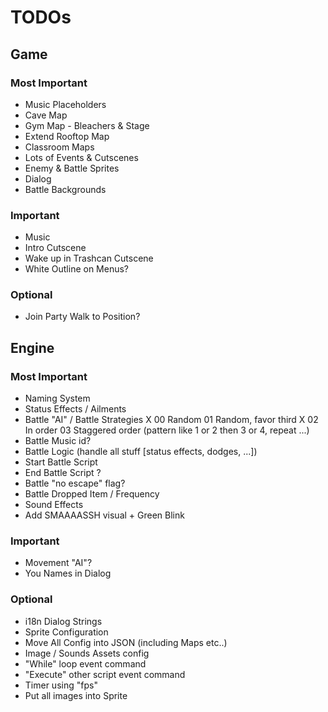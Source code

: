 # TODOs

## Game

### Most Important
   * Music Placeholders
   * Cave Map
   * Gym Map - Bleachers & Stage
   * Extend Rooftop Map
   * Classroom Maps
   * Lots of Events & Cutscenes
   * Enemy & Battle Sprites
   * Dialog
   * Battle Backgrounds

### Important
   * Music
   * Intro Cutscene
   * Wake up in Trashcan Cutscene
   * White Outline on Menus?

### Optional
   * Join Party Walk to Position?

## Engine

### Most Important
   * Naming System
   * Status Effects / Ailments
   * Battle "AI" / Battle Strategies
        X 00	Random
        01	Random, favor third
        X 02	In order
        03	Staggered order (pattern like 1 or 2 then 3 or 4, repeat ...)
   * Battle Music id?
   * Battle Logic (handle all stuff [status effects, dodges, ...])
   * Start Battle Script
   * End Battle Script ?
   * Battle "no escape" flag?
   * Battle Dropped Item / Frequency
   * Sound Effects
   * Add SMAAAASSH visual + Green Blink

### Important
   * Movement "AI"?
   * You Names in Dialog

### Optional
   * i18n Dialog Strings
   * Sprite Configuration
   * Move All Config into JSON (including Maps etc..)
   * Image / Sounds Assets config
   * "While" loop event command
   * "Execute" other script event command
   * Timer using "fps"
   * Put all images into Sprite
